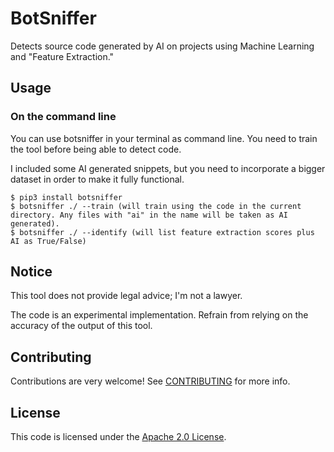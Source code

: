 # BotSniffer

Detects source code generated by AI on projects using Machine Learning and "Feature Extraction."

## Usage

### On the command line

You can use botsniffer in your terminal as command line. You need to train the tool before being able to detect code.

I included some AI generated snippets, but you need to incorporate a bigger dataset in order to make it fully functional.

```
$ pip3 install botsniffer
$ botsniffer ./ --train (will train using the code in the current directory. Any files with "ai" in the name will be taken as AI generated).
$ botsniffer ./ --identify (will list feature extraction scores plus AI as True/False)
```

## Notice

This tool does not provide legal advice; I'm not a lawyer.

The code is an experimental implementation. Refrain from relying on the accuracy of the output of this tool.

## Contributing

Contributions are very welcome! See [CONTRIBUTING](CONTRIBUTING.md) for more info.

## License

This code is licensed under the [Apache 2.0 License](LICENSE).